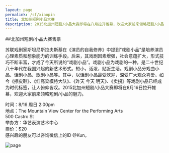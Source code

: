 ```yaml
---
layout: page 
permalink: /sf/xiaopin
title: 北加州短剧小品大赛 
description: 2015北加州短剧/小品大赛即将在八月拉开帷幕，欢迎大家前来领略短剧/小品的魅力。
---
```


##北加州短剧/小品大赛售票

苏联戏剧家斯坦尼斯拉夫斯基在《演员的自我修养》中提到“戏剧小品”是培养演员心理素质和想象能力的训练手段。后来，其戏剧因素增强，社会意蕴扩大，形式技巧不断丰富，才成了今天所说的“戏剧小品”。戏剧小品为戏剧的一种，是二十世纪八十年代在我国兴起的新艺术形式。短小，活泼，贴近生活。戏剧小品分戏曲小品、话剧小品、歌剧小品等。其中，以话剧小品最受欢迎，深受广大观众喜爱。如今《擦皮鞋》、《红高粱模特大队》、《昨天 今天 明天》、《卖拐》等戏剧小品已经成为时代标签，让人俯仰皆叹。2015北加州短剧/小品大赛即将在8月16日拉开帷幕，欢迎大家前来领略短剧/小品的魅力。

时间：8/16 周日 2:00pm<br>
地点：The Mountain View Center for the Performing Arts<br>
500 Castro St<br>
举办方：华艺表演艺术中心<br>
票价：$20 <br>
感兴趣的朋友可以咨询微信上的ID @Kun。<br>

![page](/img/xiaopin.jpg)

